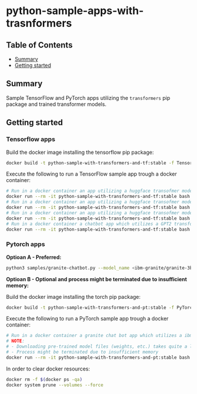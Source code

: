 # python-sample-apps-with-trasnformers


## Table of Contents

- [Summary](#summary)
- [Getting started](#how-to-use)

## Summary

Sample TensorFlow and PyTorch apps utilizing the `transformers` pip package and trained transformer models.

## Getting started

### Tensorflow apps

Build the docker image installing the tensorflow pip package:

```sh
docker build -t python-sample-with-transformers-and-tf:stable -f TensorFlow.Dockerfile .
```
Execute the following to run a TensorFlow sample app trough a docker container:

```sh
# Run in a docker container an app utilizing a huggface transofmer model trained for english to french translation tasks
docker run --rm -it python-sample-with-transformers-and-tf:stable bash -c "python3 samples/translator.py --source_lang en --target_lang fr"
# Run in a docker container an app utilizing a huggface transofmer model trained for english to german translation tasks
docker run --rm -it python-sample-with-transformers-and-tf:stable bash -c "python3 samples/translator.py --source_lang en --target_lang de"
# Run in a docker container an app utilizing a huggface transofmer model trained for english to chinese translation tasks
docker run --rm -it python-sample-with-transformers-and-tf:stable bash -c "python3 samples/translator.py --source_lang en --target_lang zh"
# Run in a docker container a chatbot app which utilizes a GPT2 transformer model
docker run --rm -it python-sample-with-transformers-and-tf:stable bash -c "python3 samples/chatbot.py --model_name <gpt2, gpt-large, gp2-x1>"
```

### Pytorch apps

**Optioan A - Preferred:**

```sh
python3 samples/granite-chatbot.py --model_name <ibm-granite/granite-3b-code-base, ibm-granite/granite-3b-code-instruct, ibm-granite/granite-8b-code-base, ibm-granite/granite-8b-code-instruct, ibm-granite/granite-20b-code-base, ibm-granite/granite-20b-code-instruct, ibm-granite/granite-34b-code-base, ibm-granite/granite-34b-code-instruct> --device <cuda, cpu>
```

**Optioan B - Optional and process might be terminated due to insufficient memory:** 

Build the docker image installing the torch pip package:

```sh
docker build -t python-sample-with-transformers-and-pt:stable -f PyTorch.Dockerfile .
```
Execute the following to run a PyTorch sample app trough a docker container:

```sh
# Run in a docker container a granite chat bot app which utilizes a ibm-granite/granite-3b-code-base transformer model
# NOTE: 
# - Downloading pre-trained model files (weights, etc.) takes quite a long time and only CPU hardware is considered (no GPU support in the Docker container)
# - Process might be terminated due to insufficient memory
docker run --rm -it python-sample-with-transformers-and-pt:stable bash -c "python3 samples/granite-chatbot.py --model_name <ibm-granite/granite-3b-code-base, ibm-granite/granite-3b-code-instruct, ibm-granite/granite-8b-code-base, ibm-granite/granite-8b-code-instruct, ibm-granite/granite-20b-code-base, ibm-granite/granite-20b-code-instruct, ibm-granite/granite-34b-code-base, ibm-granite/granite-34b-code-instruct>"
```

In order to clear docker resources:

```sh
docker rm -f $(docker ps -qa)
docker system prune --volumes --force
```
